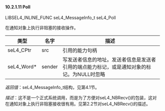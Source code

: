 #### 10.2.1.11  Poll

LIBSEL4_INLINE_FUNC seL4_MessageInfo_t seL4_Poll

在通知对象上执行非阻塞的接收操作。

类型 | 名字 | 描述
--- | --- | ---
seL4_CPtr | src | 引用的能力句柄
seL4_Word* | sender | 写发送者信息的地址。发送者信息是发送者引用的端点能力标记，或是通知对象的标记。为NULL时忽略

*返回值*：seL4_MessageInfo_t结构，见第4.1节。

*描述*：这不是一个正式系统调用，而是为了方便对seL4_NBRecv()的包装，这对在通知对象上执行非阻塞接收很有用。见第2.2节对seL4_NBRecv()的描述。
